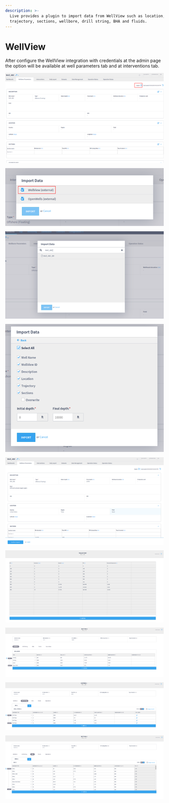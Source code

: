```yaml
---
description: >-
  Live provides a plugin to import data from WellView such as location,
  trajectory, sections, wellbore, drill string, BHA and fluids.
---
```


# WellView

After configure the WellView integration with credentials at the admin page the option will be available at well parameters tab and at interventions tab.

![WellView Import option at well parameters tab](<../.gitbook/assets/image (181).png>)

![WellView import option](<../.gitbook/assets/image (415).png>)

![Searching well by name from Wellview](<../.gitbook/assets/image (200).png>)

![Options and depth selection](<../.gitbook/assets/image (260).png>)

![Confirm importing data](<../.gitbook/assets/image (58).png>)

![Trajectory data](<../.gitbook/assets/image (198).png>)

![Wellbore data imported from Wellview](<../.gitbook/assets/image (79).png>)

![Drillstring imported from Wellview](<../.gitbook/assets/image (11).png>)

![BHA imported from WellView](<../.gitbook/assets/image (46).png>)
